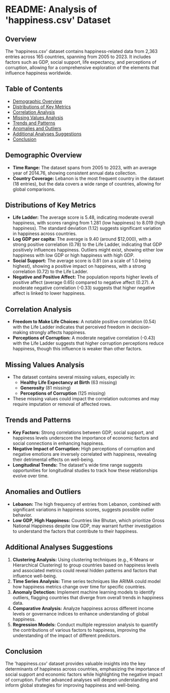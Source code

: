 # README: Analysis of 'happiness.csv' Dataset

## Overview
The 'happiness.csv' dataset contains happiness-related data from 2,363 entries across 165 countries, spanning from 2005 to 2023. It includes factors such as GDP, social support, life expectancy, and perceptions of corruption, allowing for a comprehensive exploration of the elements that influence happiness worldwide.

## Table of Contents
- [Demographic Overview](#demographic-overview)
- [Distributions of Key Metrics](#distributions-of-key-metrics)
- [Correlation Analysis](#correlation-analysis)
- [Missing Values Analysis](#missing-values-analysis)
- [Trends and Patterns](#trends-and-patterns)
- [Anomalies and Outliers](#anomalies-and-outliers)
- [Additional Analyses Suggestions](#additional-analyses-suggestions)
- [Conclusion](#conclusion)

## Demographic Overview
- **Time Range:** The dataset spans from 2005 to 2023, with an average year of 2014.76, showing consistent annual data collection.
- **Country Coverage:** Lebanon is the most frequent country in the dataset (18 entries), but the data covers a wide range of countries, allowing for global comparisons.

## Distributions of Key Metrics
- **Life Ladder:** The average score is 5.48, indicating moderate overall happiness, with scores ranging from 1.281 (low happiness) to 8.019 (high happiness). The standard deviation (1.12) suggests significant variation in happiness across countries.
- **Log GDP per capita:** The average is 9.40 (around $12,000), with a strong positive correlation (0.78) to the Life Ladder, indicating that GDP positively influences happiness. Outliers might exist, showing either low happiness with low GDP or high happiness with high GDP.
- **Social Support:** The average score is 0.81 (on a scale of 1.0 being highest), showing a positive impact on happiness, with a strong correlation (0.72) to the Life Ladder.
- **Negative and Positive Affect:** The population reports higher levels of positive affect (average 0.65) compared to negative affect (0.27). A moderate negative correlation (-0.33) suggests that higher negative affect is linked to lower happiness.

## Correlation Analysis
- **Freedom to Make Life Choices:** A notable positive correlation (0.54) with the Life Ladder indicates that perceived freedom in decision-making strongly affects happiness.
- **Perceptions of Corruption:** A moderate negative correlation (-0.43) with the Life Ladder suggests that higher corruption perceptions reduce happiness, though this influence is weaker than other factors.

## Missing Values Analysis
- The dataset contains several missing values, especially in:
  - **Healthy Life Expectancy at Birth** (63 missing)
  - **Generosity** (81 missing)
  - **Perceptions of Corruption** (125 missing)
- These missing values could impact the correlation outcomes and may require imputation or removal of affected rows.

## Trends and Patterns
- **Key Factors:** Strong correlations between GDP, social support, and happiness levels underscore the importance of economic factors and social connections in enhancing happiness.
- **Negative Impact of Corruption:** High perceptions of corruption and negative emotions are inversely correlated with happiness, revealing their detrimental effects on well-being.
- **Longitudinal Trends:** The dataset's wide time range suggests opportunities for longitudinal studies to track how these relationships evolve over time.

## Anomalies and Outliers
- **Lebanon:** The high frequency of entries from Lebanon, combined with significant variations in happiness scores, suggests possible outlier behavior.
- **Low GDP, High Happiness:** Countries like Bhutan, which prioritize Gross National Happiness despite low GDP, may warrant further investigation to understand the factors that contribute to their happiness.

## Additional Analyses Suggestions
1. **Clustering Analysis:** Using clustering techniques (e.g., K-Means or Hierarchical Clustering) to group countries based on happiness levels and associated metrics could reveal hidden patterns and factors that influence well-being.
2. **Time Series Analysis:** Time series techniques like ARIMA could model how happiness metrics change over time for specific countries.
3. **Anomaly Detection:** Implement machine learning models to identify outliers, flagging countries that diverge from overall trends in happiness data.
4. **Comparative Analysis:** Analyze happiness across different income levels or governance indices to enhance understanding of global happiness.
5. **Regression Models:** Conduct multiple regression analysis to quantify the contributions of various factors to happiness, improving the understanding of the impact of different predictors.

## Conclusion
The 'happiness.csv' dataset provides valuable insights into the key determinants of happiness across countries, emphasizing the importance of social support and economic factors while highlighting the negative impact of corruption. Further advanced analyses will deepen understanding and inform global strategies for improving happiness and well-being.
